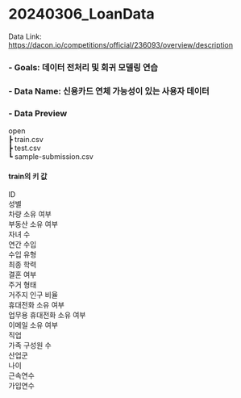 # 20240306_LoanData   
Data Link: [https://dacon.io/competitions/official/236093/overview/description    ](https://dacon.io/competitions/official/236202/overview/description)

### - Goals: 데이터 전처리 및 회귀 모델링 연습
### - Data Name: 신용카드 연체 가능성이 있는 사용자 데이터
### - Data Preview      
open   
 ┣ train.csv   
 ┣ test.csv   
 ┗ sample-submission.csv   
 
#### train의 키 값
ID              
성별               
차량 소유 여부         
부동산 소유 여부        
자녀 수             
연간 수입            
수입 유형            
최종 학력            
결혼 여부            
주거 형태          
거주지 인구 비율        
휴대전화 소유 여부       
업무용 휴대전화 소유 여부   
이메일 소유 여부        
직업              
가족 구성원 수         
산업군              
나이               
근속연수             
가입연수      
